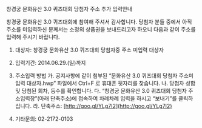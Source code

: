 창경궁 문화유산 3.0 퀴즈대회 당첨자 주소 추가 입력안내

창경궁 문화유산 3.0 퀴즈대회에 참여해 주셔서 감사합니다. 당첨자 분들 중에서 아직 주소를 미입력하신 분께서는 소정의 상품권을 보내드리고자 하오니 다음과 같이 주소를 입력해 주시기 바랍니다.

1. 대상자: 창경궁 문화유산 3.0 퀴즈대회 당첨자중 주소 미입력 대상자
2. 입력기간: 2014.06.29.(일)까지
3. 주소입력 방법
   가. 공지사항에 같이 첨부된 “문화유산 3.0 퀴즈대회 당첨자 주소미입력 대상자.hwp” 파일에서 Ctrl+F 로 휴대폰 뒷자리를 찾습니다.
   나. 당첨자 성함 및 당첨된 회차, 등수를 확인합니다.
   다. “창경궁 문화유산 3.0 퀴즈대회 당첨자 주소입력창”(아래 단축주소)에 접속하여 차례차례 입력을 하시고 “보내기”를 클릭하십니다.
   라. 단축주소: [http://goo.gl/YLg7I2](http://goo.gl/YLg7I2)

4. 기타문의: 02-2172-0103